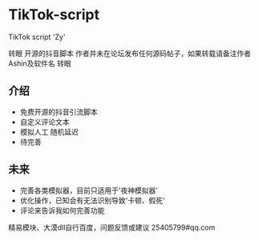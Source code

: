 # TikTok-script
TikTok script 'Zy'

转眼 开源的抖音脚本
作者并未在论坛发布任何源码帖子，如果转载请备注作者Ashin及软件名 转眼

<h2>介绍</h2>

<ul><li>免费开源的抖音引流脚本</li><li>自定义评论文本</li><li>模拟人工 随机延迟</li><li>待完善</li></ul>



<h2>未来</h2>



<ul><li>完善各类模拟器，目前只适用于'夜神模拟器'</li><li>优化操作，已知会有无法识别导致'卡顿、假死'</li><li>评论来告诉我如何完善功能</li></ul>


精易模块、大漠dll自行百度，问题反馈或建议 25405799#qq.com
